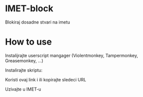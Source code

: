 # IMET-block
Blokiraj dosadne stvari na imetu

# How to use
Instalijrajte userscript mangager (Violentmonkey, Tampermonkey, Greasemonkey, ...)

Instalirajte skriptu:

Koristi ovaj link i ili kopirajte sledeci URL
> 

Uzivajte u IMET-u
